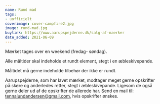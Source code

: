 ```yaml
---
name: Rund mad
tags:
- uofficielt
coverimage: cover-campfire2.jpg
image: rund-mad.jpg
buylink: https://www.aarupspejderne.dk/salg-af-maerker
date_added: 2021-06-09
---
```

Mærket tages over en weekend (fredag- søndag).

Alle måltider skal indeholde et rundt element, stegt i en æbleskivepande.

Måltidet må gerne indeholde tilbehør der ikke er rundt.

Aarupspejderne, som har lavet mærket, modtager meget gerne opskrifter på skøre og anderledes retter, stegt i æbleskivepande. Ligesom de også
gerne deler ud af de opskrifter de allerede har.
Send en mail til: tennalundandersen@gmail.com, hvis opskrifter ønskes.